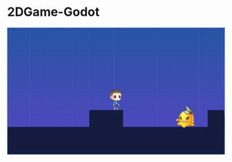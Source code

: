 # 2DGame-Godot

![screenshot](https://github.com/Gabshh/2DGame-Godot/blob/main/src/refs/Screenshot.PNG)
